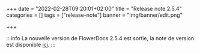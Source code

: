 +++
date = "2022-02-28T09:20:01+02:00"
title = "Release note 2.5.4"
categories = []
tags = ["release-note"]
banner = "img/banner/edit.png"

+++

:::info
La nouvelle version de FlowerDocs 2.5.4 est sortie, la note de version est disponible [ici](broken-link.md).
:::